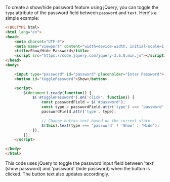 To create a show/hide password feature using jQuery, you can toggle the `type` attribute of the password field between `password` and `text`. Here's a simple example:

```html
<!DOCTYPE html>
<html lang="en">
<head>
    <meta charset="UTF-8">
    <meta name="viewport" content="width=device-width, initial-scale=1.0">
    <title>Show/Hide Password</title>
    <script src="https://code.jquery.com/jquery-3.6.0.min.js"></script>
</head>
<body>

    <input type="password" id="password" placeholder="Enter Password">
    <button id="togglePassword">Show</button>

    <script>
        $(document).ready(function() {
            $('#togglePassword').on('click', function() {
                const passwordField = $('#password');
                const type = passwordField.attr('type') === 'password' ? 'text' : 'password';
                passwordField.attr('type', type);

                // Change button text based on the current state
                $(this).text(type === 'password' ? 'Show' : 'Hide');
            });
        });
    </script>

</body>
</html>
```

This code uses jQuery to toggle the password input field between 'text' (show password) and 'password' (hide password) when the button is clicked. The button text also updates accordingly.